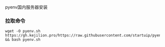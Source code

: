 pyenv国内服务器安装
### 拉取命令
```shell
wget -O pyenv.sh https://gh.kejilion.pro/https://raw.githubusercontent.com/startuip/pyenv/refs/heads/main/pyenv.sh && bash pyenv.sh
```
